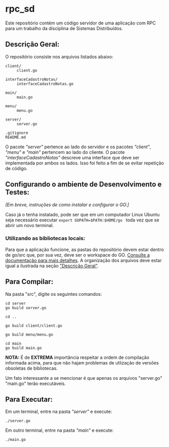 # rpc_sd 
Este repositório contém um código servidor de uma aplicação com RPC para um trabalho da disciplina de Sistemas Distribuídos.


## Descrição Geral:

  O repositório consiste nos arquivos listados abaixo:

    client/     
         client.go
    
    interfaceCadastroNotas/
         interfaceCadastroNotas.go

    main/
         main.go

    menu/
         menu.go     
    
    server/
         server.go
    
    .gitignore
    README.md


O pacote *"server"* pertence ao lado do servidor e os pacotes *"client"*, *"menu"* e *"main"* pertencem ao lado do cliente. O pacote *"interfaceCadastroNotas"* descreve uma interface que deve ser implementada por ambos os lados. Isso foi feito a fim de se evitar repetição de código.



## Configurando o ambiente de Desenvolvimento e Testes:
  *[Em breve, instruções de como instalar e configurar o GO.]*

  Caso já o tenha instalado, pode ser que em um computador Linux Ubuntu seja necessário executar ```export GOPATH=$PATH:$HOME/go ``` toda vez que se abrir um novo terminal. 



### Utilizando as bibliotecas locais:

  Para que a aplicação funcione, as pastas do repositório devem estar dentro de go/src que, por sua vez, deve ser o workspace do GO. [Consulte a documentação para mais detalhes](https://golang.org/doc/install#testing). 
 A organização dos arquivos deve estar igual a ilustrada na seção ["Descrição Geral"](https://github.com/HosanaUFRRJ2014/rpc_sd/blob/rpc/README.md#descri%C3%A7%C3%A3o-geral).


## Para Compilar:

  Na pasta "src", digite os seguintes comandos:  
```
cd server
go build server.go
```
```
cd ..
```
```  
go build client/client.go
```
```
go build menu/menu.go
```
```
cd main
go build main.go
```

  **NOTA:** É de **EXTREMA** importância respeitar a ordem de compilação informada acima, para que não hajam problemas de utlização de versões obsoletas de bibliotecas.

  Um fato interessante a se mencionar é que apenas os arquivos "server.go" "main.go" terão executáveis.
  
  
  
## Para Executar:
   Em um terminal, entre na pasta *"server"* e execute:
   
    ./server.go
  
  
   Em outro terminal, entre na pasta *"main"* e execute:

    ./main.go
